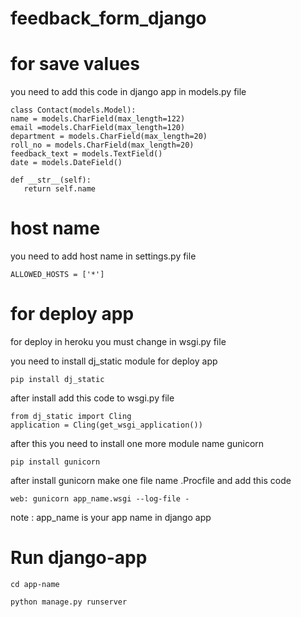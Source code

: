 # feedback_form_django

# for save values 

you need to add this code in django app in models.py file
   ```shell
   class Contact(models.Model):
   name = models.CharField(max_length=122)
   email =models.CharField(max_length=120)
   department = models.CharField(max_length=20)
   roll_no = models.CharField(max_length=20)
   feedback_text = models.TextField()
   date = models.DateField()

   def __str__(self):
      return self.name
   ```
   

# host name

you need to add host name in settings.py file

   ```shell
   ALLOWED_HOSTS = ['*']
   ```
   
# for deploy app

for deploy in heroku you must change in wsgi.py file

you need to install dj_static module for deploy app
   
   ```shell
   pip install dj_static
   ```
   
   
after install add this code to wsgi.py file
   
   ```shell
   from dj_static import Cling
   application = Cling(get_wsgi_application())
   ```
   
   
   
after this you need to install one more module name gunicorn
   
   
   ```shell
   pip install gunicorn
   ```



after install gunicorn make one file name .Procfile and add this code
   ```shell
   web: gunicorn app_name.wsgi --log-file -
   ```
   
note : app_name is your app name in django app



# Run django-app

   ```shell
   cd app-name
   ```
   ```shell
   python manage.py runserver
   ```
